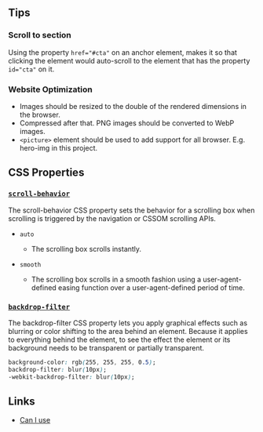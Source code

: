 ## Tips

### Scroll to section

Using the property `href="#cta"` on an anchor element, makes it so that clicking the element would auto-scroll to the element that has the property `id="cta"` on it.

### Website Optimization

- Images should be resized to the double of the rendered dimensions in the browser.
- Compressed after that. PNG images should be converted to WebP images.
- `<picture>` element should be used to add support for all browser. E.g. hero-img in this project.

## CSS Properties

### [`scroll-behavior`](https://developer.mozilla.org/en-US/docs/Web/CSS/scroll-behavior)

The scroll-behavior CSS property sets the behavior for a scrolling box when scrolling is triggered by the navigation or CSSOM scrolling APIs.

- `auto`

  - The scrolling box scrolls instantly.

- `smooth`
  - The scrolling box scrolls in a smooth fashion using a user-agent-defined easing function over a user-agent-defined period of time.

### [`backdrop-filter`](https://developer.mozilla.org/en-US/docs/Web/CSS/backdrop-filter)

The backdrop-filter CSS property lets you apply graphical effects such as blurring or color shifting to the area behind an element. Because it applies to everything behind the element, to see the effect the element or its background needs to be transparent or partially transparent.

```css
background-color: rgb(255, 255, 255, 0.5);
backdrop-filter: blur(10px);
-webkit-backdrop-filter: blur(10px);
```

## Links

- [Can I use](https://caniuse.com/)

